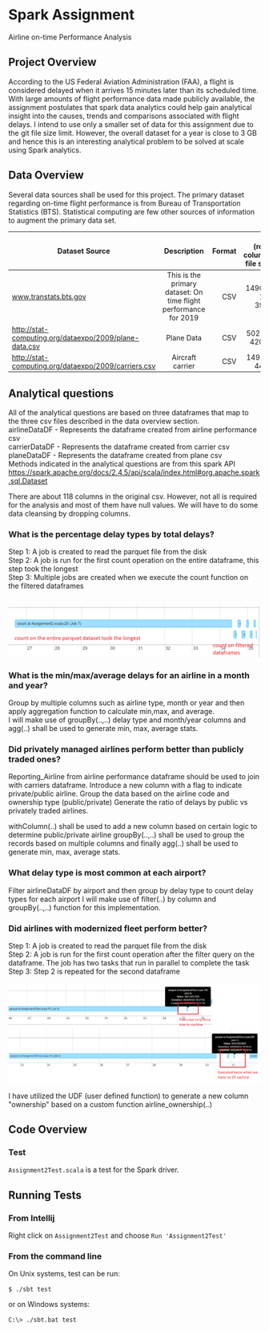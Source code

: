 # Spark Assignment
Airline on-time Performance Analysis

## Project Overview
According to the US Federal Aviation Administration (FAA), a flight is considered delayed when it arrives 15 minutes later than its scheduled time. 
With large amounts of flight performance data made publicly available, the assignment postulates that spark data analytics could help gain analytical insight into the causes, trends and comparisons associated with flight delays.
I intend to use only a smaller set of data for this assignment due to the git file size limit. However, the overall dataset for a year is close to 3 GB and hence this is an interesting analytical problem to be solved at scale using Spark analytics.

## Data Overview
Several data sources shall be used for this project. The primary dataset regarding on-time flight performance is from Bureau of Transportation Statistics (BTS). Statistical computing are few other sources of information to augment the primary data set.

| Dataset Source        | Description           | Format  | Size (rows, columns, file size)|
| ------------- |:-------------:| -----:|-----:|
| www.transtats.bts.gov      | This is the primary dataset: On time flight performance for 2019 | CSV |149033, 110, 39MB |
| http://stat-computing.org/dataexpo/2009/plane-data.csv      | Plane Data      |   CSV |5029, 9, 420 KB |
| http://stat-computing.org/dataexpo/2009/carriers.csv | Aircraft carrier      |    CSV |1491, 2, 44 KB |


## Analytical questions
All of the analytical questions are based on three dataframes that map to the three csv files described in the data overview section.<br/>
airlineDataDF - Represents the dataframe created from airline performance csv <br/>
carrierDataDF - Represents the dataframe created from carrier csv<br/>
planeDataDF - Represents the dataframe created from plane csv<br/>
Methods indicated in the analytical questions are from this spark API
https://spark.apache.org/docs/2.4.5/api/scala/index.html#org.apache.spark.sql.Dataset

There are about 118 columns in the original csv. However, not all is required for the analysis and most of them have null values.
We will have to do some data cleansing by dropping columns.

### What is the percentage delay types by total delays?
Step 1: A job is created to read the parquet file from the disk<br/>
Step 2: A job is run for the first count operation on the entire dataframe, this step took the longest<br/>
Step 3: Multiple jobs are created when we execute the count function on the filtered dataframes <br/><br/>

![DF Caching](data/problem1_with_cache.png)

### What is the min/max/average delays for an airline in a month and year?
Group by multiple columns such as airline type, month or year and then apply aggregation function to calculate min,max, and average.<br/>
I will make use of groupBy(..,..) delay type and month/year columns and agg(..) shall be used to generate min, max, average stats.

### Did privately managed airlines perform better than publicly traded ones?
Reporting_Airline from airline performance dataframe should be used to join with carriers dataframe.
Introduce a new column with a flag to indicate private/public airline.
Group the data based on the airline code and ownership type (public/private)
Generate the ratio of delays by public vs privately traded airlines.

withColumn(..) shall be used to add a new column based on certain logic to determine public/private airline
groupBy(..,..) shall be used to group the records based on multiple columns and finally
agg(..) shall be used to generate min, max, average stats.

### What delay type is most common at each airport?
Filter airlineDataDF by airport and then group by delay type to count delay types for each airport
I will make use of filter(..) by column and groupBy(..,..) function for this implementation.

### Did airlines with modernized fleet perform better?
Step 1: A job is created to read the parquet file from the disk<br/>
Step 2: A job is run for the first count operation after the filter query on the dataframe. The job has two tasks that run in parallel to complete the task<br/>
Step 3: Step 2 is repeated for the second dataframe<br/><br/>
![DF Caching](data/problem5_with_cache.png)

I have utilized the UDF (user defined function) to generate a new column "ownership" based on a custom function airline_ownership(..)

## Code Overview

### Test

`Assignment2Test.scala` is a test for the Spark driver. 


## Running Tests

### From Intellij

Right click on `Assignment2Test` and choose `Run 'Assignment2Test'`

### From the command line

On Unix systems, test can be run:

```shell script
$ ./sbt test
```

or on Windows systems:

```shell script
C:\> ./sbt.bat test
```


